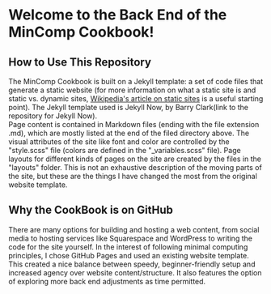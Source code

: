 # Welcome to the Back End of the MinComp Cookbook!

## How to Use This Repository
The MinComp Cookbook is built on a Jekyll template: a set of code files that generate a static website (for more information on what a static site is and static vs. dynamic sites, [Wikipedia's article on static sites](https://en.wikipedia.org/wiki/Static_web_page) is a useful starting point). The Jekyll template used is Jekyll Now, by Barry Clark(link to the repository for Jekyll Now).  
Page content is contained in Markdown files (ending with the file extension .md), which are mostly listed at the end of the filed directory above. The visual attributes of the site like font and color are controlled by the "style.scss" file (colors are defined in the "_variables.scss" file). Page layouts for different kinds of pages on the site are created by the files in the "layouts" folder. This is not an exhaustive description of the moving parts of the site, but these are the things I have changed the most from the original website template.

## Why the CookBook is on GitHub
There are many options for building and hosting a web content, from social media to hosting services like Squarespace and WordPress to writing the code for the site yourself. 
In the interest of following minimal computing principles, I chose GitHub Pages and used an existing website template. This created a nice balance between speedy, beginner-friendly setup and increased agency over website content/structure. It also features the option of exploring more back end adjustments as time permitted.
